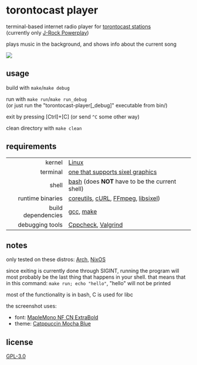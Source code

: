 <!-- torontocast-player/README.md -->

# torontocast player
terminal-based internet radio player for [torontocast stations](https://asiadreamradio.torontocast.stream/stations/en/index.html)  
(currently only [J-Rock Powerplay](https://asiadreamradio.torontocast.stream/stations/jrockplayer.html))  

plays music in the background, and shows info about the current song  

![](https://i.imgur.com/ZOAp6z1.png)

## usage
build with `make`/`make debug`  

run with `make run`/`make run_debug`  
(or just run the "torontocast-player[\_debug]" executable from bin/)  

exit by pressing [Ctrl]+\[C] (or send `^C` some other way)  

clean directory with `make clean`

## requirements
| | |
|-:|:-|
| kernel | [Linux](https://kernel.org) |
| terminal | [one that supports sixel graphics](https://www.arewesixelyet.com) |
| shell | [bash](https://www.gnu.org/software/make) (does **NOT** have to be the current shell) |
| runtime binaries | [coreutils](https://www.gnu.org/software/coreutils), [cURL](https://github.com/curl/curl), [FFmpeg](https://github.com/FFmpeg/FFmpeg), [libsixel](https://github.com/libsixel/libsixel)) |
| build dependencies | [gcc](https://www.gnu.org/software/gcc), [make](https://www.gnu.org/software/make) |
| debugging tools | [Cppcheck](https://github.com/danmar/cppcheck), [Valgrind](https://valgrind.org) |

## notes
only tested on these distros: [Arch](https://archlinux.org), [NixOS](https://nixos.org)  

since exiting is currently done through SIGINT, running the program will most probably be the last thing that happens in your shell. that means that in this command: `make run; echo "hello"`, "hello" will not be printed  

most of the functionality is in bash, C is used for libc  

the screenshot uses:
- font: [MapleMono NF CN ExtraBold](https://github.com/subframe7536/maple-font)
- theme: [Catppuccin Mocha Blue](https://github.com/catppuccin/catppuccin)

## license
[GPL-3.0](./LICENSE)

